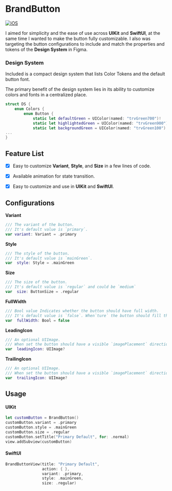 
# BrandButton

[![iOS](https://github.com/alielsokary/BrandButton/actions/workflows/iOS.yml/badge.svg)](https://github.com/alielsokary/BrandButton/actions/workflows/iOS.yml)

  

I aimed for simplicity and the ease of use across ****UIKit**** and ****SwiftUI****, at the same time I wanted to make the button fully customizable. I also was targeting the button configurations to include and match the properties and tokens of the ****Design System**** in Figma.

  

### Design System

Included is a compact design system that lists Color Tokens and the default button font.

The primary benefit of the design system lies in its ability to customize colors and fonts in a centralized place.

```Swift
struct DS {
    enum Colors {
        enum Button {
            static let defaultGreen = UIColor(named: "trvGreen700")!
            static let highlightedGreen = UIColor(named: "trvGreen900")!
            static let backgroundGreen = UIColor(named: "trvGreen100")!
...
}

```
## Feature List
 - [x] Easy to customize **Variant**, **Style**, and **Size** in a few lines of code.
 - [x] Available animation for state transition.
 - [x] Easy to customize and use in **UIKit** and **SwiftUI**.



## Configurations

**Variant**
```Swift
/// The variant of the button. 
/// It's default value is `primary`.
var variant: Variant = .primary
```

**Style**
```Swift
/// The style of the button. 
/// It's default value is `mainGreen`.
var  style: Style = .mainGreen
```
**Size**
```Swift
/// The size of the button.
/// It's default value is `regular` and could be `medium`
var  size: ButtonSize = .regular
```
**FullWidth**
```Swift
/// Bool value Indicates whether the button should have full width.
/// It's default value is `false`. When`ture` the button should fill the screen bounds.
var  fullWidth: Bool = false
```
**LeadingIcon**
```Swift
/// An optional UIImage.
/// When set the button should have a visible `imagePlacement` direction to `. leading`.
var  leadingIcon: UIImage?
```
**TrailingIcon**
```Swift
/// An optional UIImage.
/// When set the button should have a visible `imagePlacement` direction to `. trailing`.
var  trailingIcon: UIImage?
```

## Usage

#### UIKit

```Swift
let customButton = BrandButton()
customButton.variant = .primary
customButton.style = .mainGreen
customButton.size = .regular
customButton.setTitle("Primary Default", for: .normal)
view.addSubview(customButton)
```

  

#### SwiftUI

```Swift
BrandButtonView(title: "Primary Default",
                action: { },
                variant: .primary,
                style: .mainGreen,
                size: .regular)
```
